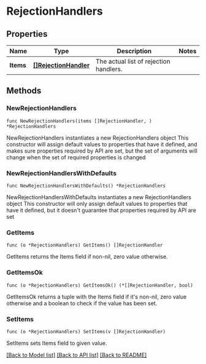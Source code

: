 # RejectionHandlers

## Properties

Name | Type | Description | Notes
------------ | ------------- | ------------- | -------------
**Items** | [**[]RejectionHandler**](RejectionHandler.md) | The actual list of rejection handlers. | 

## Methods

### NewRejectionHandlers

`func NewRejectionHandlers(items []RejectionHandler, ) *RejectionHandlers`

NewRejectionHandlers instantiates a new RejectionHandlers object
This constructor will assign default values to properties that have it defined,
and makes sure properties required by API are set, but the set of arguments
will change when the set of required properties is changed

### NewRejectionHandlersWithDefaults

`func NewRejectionHandlersWithDefaults() *RejectionHandlers`

NewRejectionHandlersWithDefaults instantiates a new RejectionHandlers object
This constructor will only assign default values to properties that have it defined,
but it doesn't guarantee that properties required by API are set

### GetItems

`func (o *RejectionHandlers) GetItems() []RejectionHandler`

GetItems returns the Items field if non-nil, zero value otherwise.

### GetItemsOk

`func (o *RejectionHandlers) GetItemsOk() (*[]RejectionHandler, bool)`

GetItemsOk returns a tuple with the Items field if it's non-nil, zero value otherwise
and a boolean to check if the value has been set.

### SetItems

`func (o *RejectionHandlers) SetItems(v []RejectionHandler)`

SetItems sets Items field to given value.



[[Back to Model list]](../README.md#documentation-for-models) [[Back to API list]](../README.md#documentation-for-api-endpoints) [[Back to README]](../README.md)


